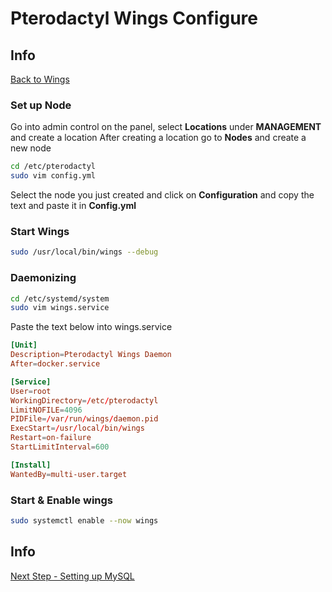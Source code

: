 # Pterodactyl Wings Configure

## Info

[Back to Wings](/Pterodactyl/2%20-%20Wings)

### Set up Node

Go into admin control on the panel, select **Locations** under **MANAGEMENT** and create a location
After creating a location go to **Nodes** and create a new node

```sh
cd /etc/pterodactyl
sudo vim config.yml
```

Select the node you just created and click on **Configuration** and copy the text and paste it in **Config.yml**

### Start Wings

```sh
sudo /usr/local/bin/wings --debug
```

### Daemonizing

```sh
cd /etc/systemd/system
sudo vim wings.service
```

Paste the text below into wings.service

```conf
[Unit]
Description=Pterodactyl Wings Daemon
After=docker.service

[Service]
User=root
WorkingDirectory=/etc/pterodactyl
LimitNOFILE=4096
PIDFile=/var/run/wings/daemon.pid
ExecStart=/usr/local/bin/wings
Restart=on-failure
StartLimitInterval=600

[Install]
WantedBy=multi-user.target
```

### Start & Enable wings

```sh
sudo systemctl enable --now wings
```

## Info

[Next Step - Setting up MySQL](/Pterodactyl/2%20-%20Wings/4%20-%20Setting%20up%20MySQL.md)
